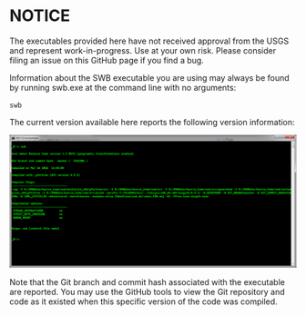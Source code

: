 # NOTICE

The executables provided here have not received approval from the USGS and represent work-in-progress. Use at your own risk. Please consider filing an issue on this GitHub page if you find a bug.

Information about the SWB executable you are using may always be found by running swb.exe at the command line with no arguments:

```
swb
```

The current version available here reports the following version information:

![SWB version information](images/Current_SWB_exe.png)

Note that the Git branch and commit hash associated with the executable are reported. You may use the GitHub tools to view the Git repository and code as it existed when this specific version of the code was compiled. 

